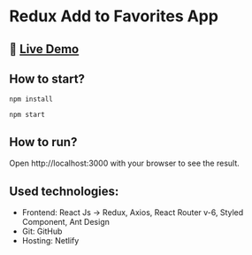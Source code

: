 # Redux Add to Favorites App

## 🔗 [**Live Demo**](https://search-university-app.netlify.app/)

## How to start?

```
npm install
```

```
npm start
```

## How to run?

Open http://localhost:3000 with your browser to see the result.

## Used technologies:

- Frontend: React Js -> Redux, Axios, React Router v-6, Styled Component, Ant Design
- Git: GitHub
- Hosting: Netlify
